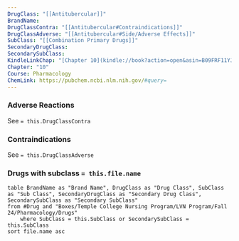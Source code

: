 ```yaml
---
DrugClass: "[[Antitubercular]]"
BrandName: 
DrugClassContra: "[[Antitubercular#Contraindications]]"
DrugClassAdverse: "[[Antitubercular#Side/Adverse Effects]]"
SubClass: "[[Combination Primary Drugs]]"
SecondaryDrugClass: 
SecondarySubClass: 
KindleLinkChap: "[Chapter 10](kindle://book?action=open&asin=B09FRF11YJ&location=5128)"
Chapter: "10"
Course: Pharmacology
ChemLink: https://pubchem.ncbi.nlm.nih.gov/#query=
---
```

### Adverse Reactions 
See `= this.DrugClassContra`

### Contraindications
See `= this.DrugClassAdverse`

### Drugs with subclass `= this.file.name`
```dataview
table BrandName as "Brand Name", DrugClass as "Drug Class", SubClass as "Sub Class", SecondaryDrugClass as "Secondary Drug Class", SecondarySubClass as "Secondary SubClass"
from #Drug and "Boxes/Temple College Nursing Program/LVN Program/Fall 24/Pharmacology/Drugs" 
	where SubClass = this.SubClass or SecondarySubClass = this.SubClass
sort file.name asc
```
